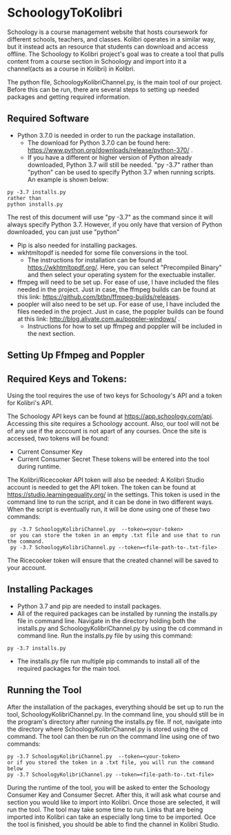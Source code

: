 # SchoologyToKolibri

Schoology is a course management website that hosts coursework for different schools, teachers, and classes. Kolibri operates in a similar way, but it instead acts an resource that students can download and access offline. The Schoology to Kolibri project's goal was to create a tool that pulls content from a course section in Schoology and import into it a channel(acts as a course in Kolibri) in Kolibri.

The python file, SchoologyKolibriChannel.py, is the main tool of our project. Before this can be run, there are several steps to setting up needed packages and getting required information. 

## Required Software
  * Python 3.7.0 is needed in order to run the package installation. 
    * The download for Python 3.7.0 can be found here: https://www.python.org/downloads/release/python-370/ .
    * If you have a different or higher version of Python already downloaded, Python 3.7 will still be needed. "py -3.7" rather than "python" can be used to specify Python 3.7 when running scripts. An example is shown below: 
   ```
   py -3.7 installs.py
   rather than
   python installs.py
   ```
 The rest of this document will use "py -3.7" as the command since it will always specify Python 3.7. However, if you only have that version of Python downloaded, you can just use "python"
  * Pip is also needed for installing packages.
  * wkhtmltopdf is needed for some file conversions in the tool.
    * The instructions for installation can be found at https://wkhtmltopdf.org/. Here, you can select "Precompiled Binary" and then select your operating system for the exectuable installer.
  * ffmpeg will need to be set up. For ease of use, I have included the files needed in the project. Just in case, the ffmpeg builds can be found at this link: https://github.com/btbn/ffmpeg-builds/releases. 
  * poopler will also need to be set up. For ease of use, I have included the files needed in the project. Just in case, the poppler builds can be found at this link: http://blog.alivate.com.au/poppler-windows/ . 
    * Instructions for how to set up ffmpeg and poppler will be included in the next section.  

## Setting Up Ffmpeg and Poppler


## Required Keys and Tokens:
  Using the tool requires the use of two keys for Schoology's API and a token for Kolibri's API.
  
  The Schoology API keys can be found at https://app.schoology.com/api. 
  Accessing this site requires a Schoology account. Also, our tool will not be of any use if the acccount is not apart of any courses.
  Once the site is accessed, two tokens will be found:
   * Current Consumer Key
   * Current Consumer Secret
  These tokens will be entered into the tool during runtime. 
  
  The Kolibri/Ricecooker API token will also be needed:
    A Kolibri Studio account is needed to get the API token. 
    The token can be found at https://studio.learningequality.org/ in the settings. 
    This token is used in the command line to run the script, and it can be done in two different ways.
   When the script is eventually run, it will be done using one of these two commands:
    
```
 py -3.7 SchoologyKolibriChannel.py  --token=<your-token>
 or you can store the token in an empty .txt file and use that to run the command.
 py -3.7 SchoologyKolibriChannel.py --token=<file-path-to-.txt-file>
```
       
   The Ricecooker token will ensure that the created channel will be saved to your account.
  
## Installing Packages
  * Python 3.7 and pip are needed to install packages.
  * All of the required packages can be installed by running the installs.py file in command line. Navigate in the directory holding both the installs.py and SchoologyKolibriChannel.py by using the cd command in command line. Run the installs.py file by using this command:
   ```
   py -3.7 installs.py
   ```
 * The installs.py file run multiple pip commands to install all of the required packages for the main tool. 
  
## Running the Tool
After the installation of the packages, everything should be set up to run the tool, SchoologyKolibriChannel.py.
In the command line, you should still be in the program's directory after running the installs.py file. If not, navigate into the directory where SchoologyKolibriChannel.py is stored using the cd command.
The tool can then be run on the command line using one of two commands:
  
    py -3.7 SchoologyKolibriChannel.py  --token=<your-token>
    or if you stored the token in a .txt file, you will run the command below
    py -3.7 SchoologyKolibriChannel.py --token=<file-path-to-.txt-file>
  
During the runtime of the tool, you will be asked to enter the Schoology Consumer Key and Consumer Secret. 
After this, it will ask what course and section you would like to import into Kolibri.
Once those are selected, it will run the tool.
The tool may take some time to run. Links that are being imported into Kolibri can take an especially long time to be imported. 
Oce the tool is finished, you should be able to find the channel in Kolibri Studio. 
